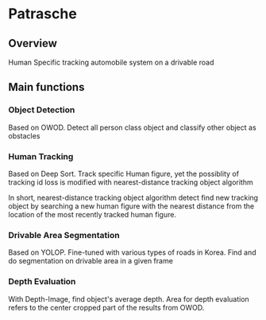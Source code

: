 # Patrasche

## Overview

Human Specific tracking automobile system on a drivable road

## Main functions

### Object Detection

Based on OWOD. Detect all person class object and classify other object as obstacles

### Human Tracking

Based on Deep Sort. Track specific Human figure, yet the possiblity of tracking id loss is modified with nearest-distance tracking object algorithm

In short, nearest-distance tracking object algorithm detect find new tracking object by searching a new human figure with the nearest distance from the location of the most recently tracked human figure.

### Drivable Area Segmentation

Based on YOLOP. Fine-tuned with various types of roads in Korea. Find and do segmentation on drivable area in a given frame

### Depth Evaluation

With Depth-Image, find object's average depth. Area for depth evaluation refers to the center cropped part of the results from OWOD.




